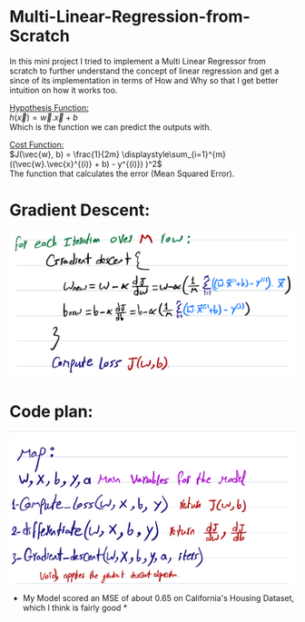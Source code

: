# Multi-Linear-Regression-from-Scratch
In this mini project I tried to implement a Multi Linear Regressor from scratch to further understand the concept of linear regression and get a since of its implementation in terms of How and Why so that I get better intuition on how it works too.

<u>Hypothesis Function:</u>  
$h(\vec{x}) = \vec{w}.\vec{x} + b$  
Which is the function we can predict the outputs with.


<u>Cost Function:</u>  
$J(\vec{w}, b) = \frac{1}{2m} \displaystyle\sum_{i=1}^{m} ((\vec{w}.\vec{x}^{(i)} + b) - y^{(i)}) )^2$  
The function that calculates the error (Mean Squared Error).

# Gradient Descent:
![Gradient Descent Algorithm](readme%20assets/Gradient.jpeg)

# Code plan: 
![Code plan](readme%20assets/Plan.jpeg)


* My Model scored an MSE of about 0.65 on California's Housing Dataset, which I think is fairly good *
